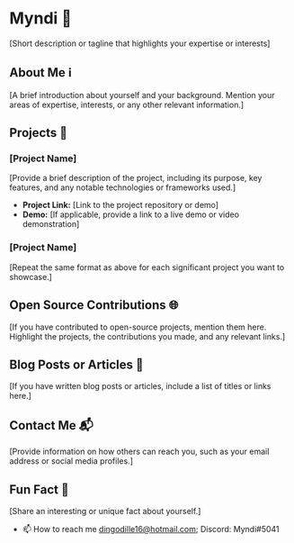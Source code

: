 # Myndi 👋

[Short description or tagline that highlights your expertise or interests]

## About Me ℹ️

[A brief introduction about yourself and your background. Mention your areas of expertise, interests, or any other relevant information.]

## Projects 🚀

### [Project Name]

[Provide a brief description of the project, including its purpose, key features, and any notable technologies or frameworks used.]

- **Project Link:** [Link to the project repository or demo]
- **Demo:** [If applicable, provide a link to a live demo or video demonstration]

### [Project Name]

[Repeat the same format as above for each significant project you want to showcase.]

## Open Source Contributions 🌐

[If you have contributed to open-source projects, mention them here. Highlight the projects, the contributions you made, and any relevant links.]

## Blog Posts or Articles 📝

[If you have written blog posts or articles, include a list of titles or links here.]

## Contact Me 📬

[Provide information on how others can reach you, such as your email address or social media profiles.]

## Fun Fact 🎉

[Share an interesting or unique fact about yourself.]


- 📫 How to reach me dingodille16@hotmail.com; Discord: Myndi#5041

<!---
Myntsu/Myntsu is a ✨ special ✨ repository because its `README.md` (this file) appears on your GitHub profile.
You can click the Preview link to take a look at your changes.
--->
